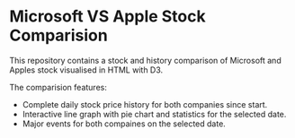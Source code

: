 # Microsoft VS Apple Stock Comparision 

This repository contains a stock and history comparison of Microsoft and Apples stock visualised in HTML with D3.

The comparision features:
- Complete daily stock price history for both companies since start.
- Interactive line graph with pie chart and statistics for the selected date.
- Major events for both compaines on the selected date.
